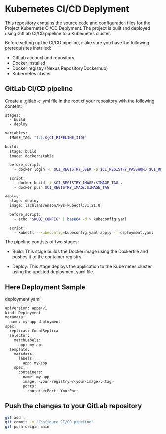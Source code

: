# Kubernetes CI/CD Deplyment
This repository contains the source code and configuration files for the Project Kubernetes CI/CD Deplyment. The project is built and deployed using GitLab CI/CD pipeline to a Kubernetes cluster.

Before setting up the CI/CD pipeline, make sure you have the following prerequisites installed:

- GitLab account and repository
- Docker installed
- Docker registry (Nexus Repository,Dockerhub)
- Kubernetes cluster

## GitLab CI/CD pipeline
Create a .gitlab-ci.yml file in the root of your repository with the following content:

```bash
stages:
  - build
  - deploy

variables:
  IMAGE_TAG: "1.0.${CI_PIPELINE_IID}"

build:
  stage: build
  image: docker:stable

  before_script:
    - docker login -u $CI_REGISTRY_USER -p $CI_REGISTRY_PASSWORD $CI_REGISTRY

  script:
    - docker build -t $CI_REGISTRY_IMAGE:$IMAGE_TAG .
    - docker push $CI_REGISTRY_IMAGE:$IMAGE_TAG

deploy:
  stage: deploy
  image: lachlanevenson/k8s-kubectl:v1.21.0

  before_script:
    - echo "$KUBE_CONFIG" | base64 -d > kubeconfig.yaml

  script:
    - kubectl --kubeconfig=kubeconfig.yaml apply -f deployment.yaml
```
The pipeline consists of two stages:

- Build: This stage builds the Docker image using the Dockerfile and pushes it to the container registry.

- Deploy: This stage deploys the application to the Kubernetes cluster using the updated deployment.yaml file.

## Here Deployment Sample

deployment.yaml:
```bash
apiVersion: apps/v1
kind: Deployment
metadata:
  name: my-app-deployment
spec:
  replicas: CountReplica
  selector:
    matchLabels:
      app: my-app
  template:
    metadata:
      labels:
        app: my-app
    spec:
      containers:
      - name: my-app
        image: <your-registry>/<your-image>:<tag>
        ports:
        - containerPort: YourPort
```

## Push the changes to your GitLab repository
```bash
git add .
git commit -m "Configure CI/CD pipeline"
git push origin main
```
